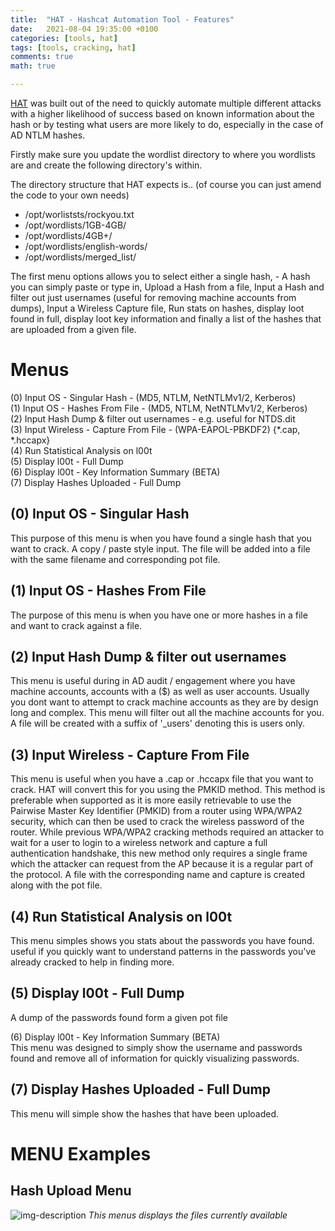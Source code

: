 ```yaml
---
title:  "HAT - Hashcat Automation Tool - Features"
date:   2021-08-04 19:35:00 +0100
categories: [tools, hat]
tags: [tools, cracking, hat]
comments: true
math: true

---
```


[HAT] was built out of the need to quickly automate multiple different attacks with a higher likelihood of success based on known information about the hash or by testing what users are more likely to do, especially in the case of AD NTLM hashes.

Firstly make sure you update the wordlist directory to where you wordlists are and create the following directory's within.

The directory structure that HAT expects is.. (of course you can just amend the code to your own needs)

* /opt/worliststs/rockyou.txt   
* /opt/wordlists/1GB-4GB/   
* /opt/wordlists/4GB+/   
* /opt/wordlists/english-words/   
* /opt/wordlists/merged_list/   

The first menu options allows you to select either a single hash, - A hash you can simply paste or type in, Upload a Hash from a file, Input a Hash and filter out just usernames (useful for removing machine accounts from dumps), Input a Wireless Capture file, Run stats on hashes, display loot found in full, display loot key information and finally a list of the hashes that are uploaded from a given file.


Menus
=====

(0) Input OS - Singular Hash - (MD5, NTLM, NetNTLMv1/2, Kerberos)   
(1) Input OS - Hashes From File - (MD5, NTLM, NetNTLMv1/2, Kerberos)   
(2) Input Hash Dump & filter out usernames - e.g. useful for NTDS.dit   
(3) Input Wireless - Capture From File - (WPA-EAPOL-PBKDF2) {*.cap, *.hccapx}   
(4) Run Statistical Analysis on l00t   
(5) Display l00t - Full Dump   
(6) Display l00t - Key Information Summary (BETA)   
(7) Display Hashes Uploaded - Full Dump   


(0) Input OS - Singular Hash   
----------------------------
This purpose of this menu is when you have found a single hash that you want to crack. A copy / paste style input. The file will be added into a file with the same filename and corresponding pot file.

(1) Input OS - Hashes From File
-------------------------------
The purpose of this menu is when you have one or more hashes in a file and want to crack against a file.

(2) Input Hash Dump & filter out usernames
------------------------------------------
This menu is useful during in AD audit / engagement where you have machine accounts, accounts with a ($) as well as user accounts. Usually you dont want to attempt to crack machine accounts as they are by design long and complex. This menu will filter out all the machine accounts for you. A file will be created with a suffix of '_users' denoting this is users only.

(3) Input Wireless - Capture From File
--------------------------------------
This menu is useful when you have a .cap or .hccapx file that you want to crack. HAT will convert this for you using the PMKID method. This method is preferable when supported as it is more easily retrievable to use the Pairwise Master Key Identifier (PMKID) from a router using WPA/WPA2 security, which can then be used to crack the wireless password of the router. While previous WPA/WPA2 cracking methods required an attacker to wait for a user to login to a wireless network and capture a full authentication handshake, this new method only requires a single frame which the attacker can request from the AP because it is a regular part of the protocol. A file with the corresponding name and capture is created along with the pot file.

(4) Run Statistical Analysis on l00t
------------------------------------
This menu simples shows you stats about the passwords you have found. useful if you quickly want to understand patterns in the passwords you've already cracked to help in finding more.

(5) Display l00t - Full Dump
----------------------------
A dump of the passwords found form a given pot file

(6) Display l00t - Key Information Summary (BETA)   
This menu was designed to simply show the username and passwords found and remove all of information for quickly visualizing passwords.

(7) Display Hashes Uploaded - Full Dump
---------------------------------------
This menu will simple show the hashes that have been uploaded.


MENU Examples
=============

Hash Upload Menu
----------------
![img-description]('https://camo.githubusercontent.com/2a77be8b2513c06ceb4c559dbc0da99fcaf6e8028c5f618a3dbc62b1fdf64eb0/68747470733a2f2f692e6962622e636f2f4763563377506d2f6861742d622e706e67')
_This menus displays the files currently available_



[HAT]: https://github.com/sp00ks-git/hat

